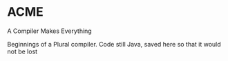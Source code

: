 # ACME
A Compiler Makes Everything

Beginnings of a Plural compiler.  Code still Java, saved here so that it would not be lost
